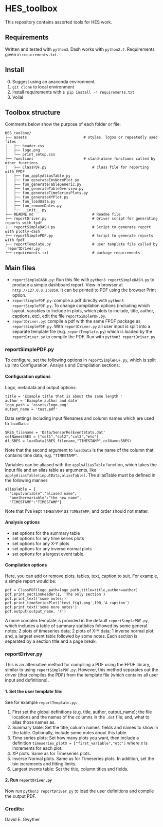 # HES_toolbox
This repository contains assorted tools for HES work.

## Requirements
Written and tested with `python3`. Dash works with `python2.7`. Requirements given in `requirements.txt`.

## Install
0. Suggest using an anaconda environment.
1. `git clone` to local environment
2. Install requirements with `$ pip install -r requirements.txt`
3. Voila!

## Toolbox structure
Comments below show the purpose of each folder or file:
```
HES_toolbox/
├── assets							# styles, logos or repeatedly used files
│   ├── header.css
│   ├── logo.png
│   └── print_setup.css
├── functions						# stand-alone functions called by other functions
│   ├── ClassPDF.py						# class file for reporting with FPDF
│   ├── fun_applyAliasTable.py
│   ├── fun_generateInvNormPlot.py
│   ├── fun_generateTableGeneric.py
│   ├── fun_generateTableOverview.py
│   ├── fun_generateTimeSeriesPlots.py
│   ├── fun_generateXYPlot.py
│   ├── fun_loadData.py
│   ├── fun_removeDates.py
│   └── __init__.py
├── README.md							# Readme file
├── reportDriver.py						# Driver script for generating reports with fpdf
├── reportSimpleDASH.py					# Script to generate report with plotly-dash
├── reportSimplePDF.py					# Script to generate reports with fpdf
├── reportTemplate.py					# user template file called by `reportDriver.py`
└── requirements.txt					# package requirements
```

## Main files
- `reportSimpleDASH.py`: Run this file with `python3 reportSimpleDASH.py` to produce a simple dashboard report. View in browser at `http://127.0.0.1:8050`. It can be printed to PDF using the browser Print option.
- `reportSimplePDF.py`: compile a pdf directly with `python3 reportSimplePDF.py`. To change compilation options (including which layout, variables to include in plots, which plots to include, title, author, captions, etc), edit the file `reportSimplePDF.py`.
- `reportDriver.py`: compile a pdf with the same FPDF package as `reportSimplePDF.py`. With `reportDriver.py` all user input is split into a separate template file (e.g. `reportTemplate.py`) which is loaded by the `reportDriver.py` to compile the PDF. Run with `python3 reportDriver.py`.

### reportSimplePDF.py
To configure, set the following options in `reportSimplePDF.py`, which is split up into Configuration, Analysis and Compilation sections:
#### Configuration options
Logo, metadata and output options:
```
title = 'Example title that is about the same length '
author = 'Example author and date'
logo_path = 'assets/logo.png'
output_name = 'test.pdf'
```

Data settings including input filenames and column names which are used to `loadData`:
```
SRES_filename = 'Data/SensorRelEventStats.dat'
colNamesSRES = ["col1","col2","col3","etc"]
df_SRES = loadData(SRES_filename,"TIMESTAMP",colNamesSRES)
```
Note that the second argument to `loadData` is the name of the column that contains time data, e.g. `"TIMESTAMP"`.

Variables can be aliased with the `applyAliasTable` function, which takes the input file and an alias table as arguments, like `applyAliasTable(inputData,aliasTable)`. The aliasTable must be defined in the following manner:
```
aliasTable = {
  "inputvariable":"aliased name",
  "anothervariable":"the new name",
  "TIMESTAMP":"TIMESTAMP"}
```
Note that I've kept `TIMESTAMP` as `TIMESTAMP`, and order should not matter.
#### Analysis options
- set options for the summary table
- set options for any time series plots
- set options for any X-Y plots
- set options for any inverse normal plots
- set options for a largest event table.

#### Compilation options
Here, you can add or remove plots, tables, text, caption to suit. For example, a simple report would be:
```
pdf = ClassPDF(logo_path=logo_path,title=title,author=author)
pdf.print_sectionHeader(1, 'The only section')
pdf.print_text('some notes;)
pdf.print_timeSeriesPlot('test_fig1.png',190,'A caption')
pdf.print_text('some more notes')
pdf.output(output_name, 'F')
```
A more complex template is provided in the default `reportSimplePDF.py`, which includes a table of summary statistics followed by some general notes; 2 plots of timeseries data; 2 plots of X-Y data; 1 inverse normal plot; and, a largest event table followed by some notes. Each section is separated by a section title and a page break.

### reportDriver.py
This is an alternative method for compiling a PDF using the FPDF library, similar to using `reportSimplePDF.py`. However, this method separates out the driver (that compiles the PDF) from the template file (which contains all user input and definitions).

#### 1. Set the user template file:
See for example `reportTemplate.py`. 

1. First set the global definitions (e.g. title, author, output_name); the file locations and the names of the columns in the `.dat` file; and, what to alias those names as.
2. Summary table: Set the title, column names, fields and names to show in the table. Optionally, include some notes about this table.
3. Time series plots: Set how many plots you want, then include a definition `timeseries_plotX = ["first_variable","etc"]` where `X` is increments for each plot.
4. XP plots. Same as for Timeseries plots.
5. Inverse Normal plots. Same as for Timeseries plots. In addition, set the bin increments and fitting limits.
6. Largest events table: Set the title, column titles and fields.

#### 2. Run `reportDriver.py`
Now run `python3 reportDriver.py` to load the user definitions and compile the output PDF.


### Credits:
David E. Gwyther
